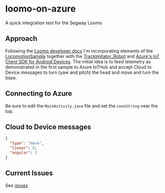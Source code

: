 # loomo-on-azure
A quick integration test for the Segway Loomo

## Approach

Following the [Loomo developer docs](https://developer.segwayrobotics.com/developer/documents/segway-robots-sdk.html) I'm incorporating elements of the [LocomotionSample](https://github.com/SegwayRoboticsSamples/LocomotionSample) together with the [TrackImitator_Robot](https://github.com/SegwayRoboticsSamples/TrackImitator_Robot) and [Azure's IoT Client SDK for Android Devices](https://github.com/Azure/azure-iot-sdk-java/blob/master/doc/java-devbox-setup.md#building-for-android-device). The initial idea is to feed telemetry as demonstrated in the first sample to Azure IoTHub and accept Cloud to Device messages to turn (yaw and pitch) the head and move and turn the base.

## Connecting to Azure

Be sure to edit the ```MainActivity.java``` file and set the ```connString``` near the top.
## Cloud to Device messages

```json
{
  "type": "move", 
  "linear": 0, 
  "angular": 1
}
```

## Current Issues

See [issues](https://github.com/seank-com/loomo-on-azure/issues)
